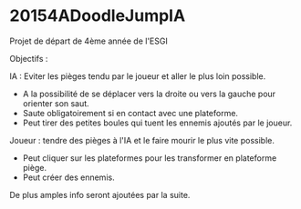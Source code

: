 # 20154ADoodleJumpIA

Projet de départ de 4ème année de l'ESGI

Objectifs :

IA : Eviter les pièges tendu par le joueur et aller le plus loin possible.
- A la possibilité de se déplacer vers la droite ou vers la gauche pour orienter son saut.
- Saute obligatoirement si en contact avec une plateforme.
- Peut tirer des petites boules qui tuent les ennemis ajoutés par le joueur.

Joueur : tendre des pièges à l'IA et le faire mourir le plus vite possible.
- Peut cliquer sur les plateformes pour les transformer en plateforme piège.
- Peut créer des ennemis.

De plus amples info seront ajoutées par la suite.
